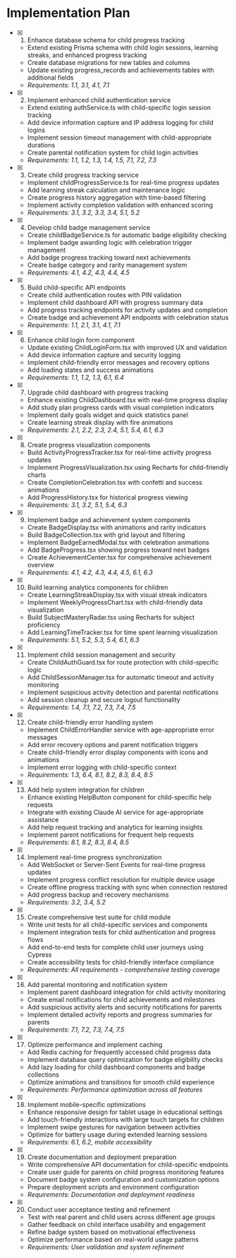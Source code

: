 # Implementation Plan

- [x] 1. Enhance database schema for child progress tracking
  - Extend existing Prisma schema with child login sessions, learning streaks, and enhanced progress tracking
  - Create database migrations for new tables and columns
  - Update existing progress_records and achievements tables with additional fields
  - _Requirements: 1.1, 3.1, 4.1, 7.1_

- [x] 2. Implement enhanced child authentication service
  - Extend existing authService.ts with child-specific login session tracking
  - Add device information capture and IP address logging for child logins
  - Implement session timeout management with child-appropriate durations
  - Create parental notification system for child login activities
  - _Requirements: 1.1, 1.2, 1.3, 1.4, 1.5, 7.1, 7.2, 7.3_

- [x] 3. Create child progress tracking service
  - Implement childProgressService.ts for real-time progress updates
  - Add learning streak calculation and maintenance logic
  - Create progress history aggregation with time-based filtering
  - Implement activity completion validation with enhanced scoring
  - _Requirements: 3.1, 3.2, 3.3, 3.4, 5.1, 5.2_

- [x] 4. Develop child badge management service
  - Create childBadgeService.ts for automatic badge eligibility checking
  - Implement badge awarding logic with celebration trigger management
  - Add badge progress tracking toward next achievements
  - Create badge category and rarity management system
  - _Requirements: 4.1, 4.2, 4.3, 4.4, 4.5_

- [x] 5. Build child-specific API endpoints
  - Create child authentication routes with PIN validation
  - Implement child dashboard API with progress summary data
  - Add progress tracking endpoints for activity updates and completion
  - Create badge and achievement API endpoints with celebration status
  - _Requirements: 1.1, 2.1, 3.1, 4.1, 7.1_

- [x] 6. Enhance child login form component
  - Update existing ChildLoginForm.tsx with improved UX and validation
  - Add device information capture and security logging
  - Implement child-friendly error messages and recovery options
  - Add loading states and success animations
  - _Requirements: 1.1, 1.2, 1.3, 6.1, 6.4_

- [x] 7. Upgrade child dashboard with progress tracking
  - Enhance existing ChildDashboard.tsx with real-time progress display
  - Add study plan progress cards with visual completion indicators
  - Implement daily goals widget and quick statistics panel
  - Create learning streak display with fire animations
  - _Requirements: 2.1, 2.2, 2.3, 2.4, 5.1, 5.4, 6.1, 6.3_

- [x] 8. Create progress visualization components
  - Build ActivityProgressTracker.tsx for real-time activity progress updates
  - Implement ProgressVisualization.tsx using Recharts for child-friendly charts
  - Create CompletionCelebration.tsx with confetti and success animations
  - Add ProgressHistory.tsx for historical progress viewing
  - _Requirements: 3.1, 3.2, 5.1, 5.4, 6.3_

- [x] 9. Implement badge and achievement system components
  - Create BadgeDisplay.tsx with animations and rarity indicators
  - Build BadgeCollection.tsx with grid layout and filtering
  - Implement BadgeEarnedModal.tsx with celebration animations
  - Add BadgeProgress.tsx showing progress toward next badges
  - Create AchievementCenter.tsx for comprehensive achievement overview
  - _Requirements: 4.1, 4.2, 4.3, 4.4, 4.5, 6.1, 6.3_

- [x] 10. Build learning analytics components for children
  - Create LearningStreakDisplay.tsx with visual streak indicators
  - Implement WeeklyProgressChart.tsx with child-friendly data visualization
  - Build SubjectMasteryRadar.tsx using Recharts for subject proficiency
  - Add LearningTimeTracker.tsx for time spent learning visualization
  - _Requirements: 5.1, 5.2, 5.3, 5.4, 6.1, 6.3_

- [x] 11. Implement child session management and security
  - Create ChildAuthGuard.tsx for route protection with child-specific logic
  - Add ChildSessionManager.tsx for automatic timeout and activity monitoring
  - Implement suspicious activity detection and parental notifications
  - Add session cleanup and secure logout functionality
  - _Requirements: 1.4, 7.1, 7.2, 7.3, 7.4, 7.5_

- [x] 12. Create child-friendly error handling system
  - Implement ChildErrorHandler service with age-appropriate error messages
  - Add error recovery options and parent notification triggers
  - Create child-friendly error display components with icons and animations
  - Implement error logging with child-specific context
  - _Requirements: 1.3, 6.4, 8.1, 8.2, 8.3, 8.4, 8.5_

- [x] 13. Add help system integration for children
  - Enhance existing HelpButton component for child-specific help requests
  - Integrate with existing Claude AI service for age-appropriate assistance
  - Add help request tracking and analytics for learning insights
  - Implement parent notifications for frequent help requests
  - _Requirements: 8.1, 8.2, 8.3, 8.4, 8.5_

- [x] 14. Implement real-time progress synchronization
  - Add WebSocket or Server-Sent Events for real-time progress updates
  - Implement progress conflict resolution for multiple device usage
  - Create offline progress tracking with sync when connection restored
  - Add progress backup and recovery mechanisms
  - _Requirements: 3.2, 3.4, 5.2_

- [x] 15. Create comprehensive test suite for child module
  - Write unit tests for all child-specific services and components
  - Implement integration tests for child authentication and progress flows
  - Add end-to-end tests for complete child user journeys using Cypress
  - Create accessibility tests for child-friendly interface compliance
  - _Requirements: All requirements - comprehensive testing coverage_

- [x] 16. Add parental monitoring and notification system
  - Implement parent dashboard integration for child activity monitoring
  - Create email notifications for child achievements and milestones
  - Add suspicious activity alerts and security notifications for parents
  - Implement detailed activity reports and progress summaries for parents
  - _Requirements: 7.1, 7.2, 7.3, 7.4, 7.5_

- [x] 17. Optimize performance and implement caching
  - Add Redis caching for frequently accessed child progress data
  - Implement database query optimization for badge eligibility checks
  - Add lazy loading for child dashboard components and badge collections
  - Optimize animations and transitions for smooth child experience
  - _Requirements: Performance optimization across all features_

- [x] 18. Implement mobile-specific optimizations
  - Enhance responsive design for tablet usage in educational settings
  - Add touch-friendly interactions with large touch targets for children
  - Implement swipe gestures for navigation between activities
  - Optimize for battery usage during extended learning sessions
  - _Requirements: 6.1, 6.2, mobile accessibility_

- [x] 19. Create documentation and deployment preparation
  - Write comprehensive API documentation for child-specific endpoints
  - Create user guide for parents on child progress monitoring features
  - Document badge system configuration and customization options
  - Prepare deployment scripts and environment configuration
  - _Requirements: Documentation and deployment readiness_

- [x] 20. Conduct user acceptance testing and refinement
  - Test with real parent and child users across different age groups
  - Gather feedback on child interface usability and engagement
  - Refine badge system based on motivational effectiveness
  - Optimize performance based on real-world usage patterns
  - _Requirements: User validation and system refinement_